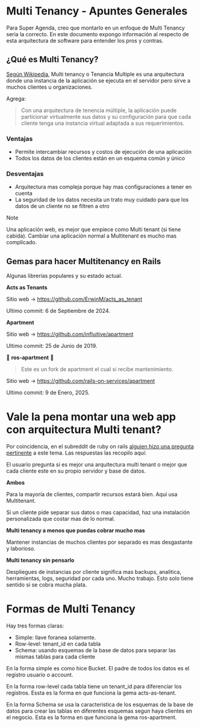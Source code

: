# Multi Tenancy - Apuntes Generales

Para Super Agenda, creo que montarlo en un enfoque de Multi Tenancy seria la correcto. En este documento expongo información al respecto de esta arquitectura de software para entender los pros y contras.

## ¿Qué es Multi Tenancy?

[Según Wikipedia](https://es.wikipedia.org/wiki/Tenencia_m%C3%BAltiple), Multi tenancy o Tenancia Multiple es una arquitectura donde una instancia de la aplicación se ejecuta en el servidor pero sirve a muchos clientes u organizaciones.

Agrega:

> Con una arquitectura de tenencia múltiple, la aplicación puede particionar virtualmente sus datos y su configuración para que cada cliente tenga una instancia virtual adaptada a sus requerimientos.

### Ventajas

- Permite intercambiar recursos y costos de ejecución de una aplicación
- Todos los datos de los clientes están en un esquema común y único

### Desventajas

- Arquitectura mas compleja porque hay mas configuraciones a tener en cuenta
- La seguridad de los datos necesita un trato muy cuidado para que los datos de un cliente no se filtren a otro

>[!Note]
> Una aplicación web, es mejor que empiece como Multi tenant (si tiene cabida). Cambiar una aplicación normal a Multitenant es mucho mas complicado.

## Gemas para hacer Multitenancy en Rails

Algunas librerías populares y su estado actual.

**Acts as Tenants**

Sitio web -> https://github.com/ErwinM/acts_as_tenant 

Ultimo commit: 6 de Septiembre de 2024.

**Apartment**

Sitio web -> https://github.com/influitive/apartment

Ultimo commit: 25 de Junio de 2019.

🌟 **ros-apartment** 🌟

> Este es un fork de apartment el cual si recibe mantenimiento.

Sitio web -> https://github.com/rails-on-services/apartment

Ultimo commit: 9 de Enero, 2025.

# Vale la pena montar una web app con arquitectura Multi tenant?

Por coincidencia, en el subreddit de ruby on rails [alguien hizo una pregunta pertinente](https://www.reddit.com/r/rails/comments/1ik7caq/multitenancy_vs_multi_instances/?utm_name=mweb3xcss) a este tema. Las respuestas las recopilo aquí:

El usuario pregunta si es mejor una arquitectura multi tenant o mejor que cada cliente este en su propio servidor y base de datos.

**Ambos**

Para la mayoría de clientes, compartir recursos estará bien. Aquí usa Multitenant.

Si un cliente pide separar sus datos o mas capacidad, haz una instalación personalizada que costar mas de lo normal.

**Multi tenancy a menos que puedas cobrar mucho mas**

Mantener instancias de muchos clientes por separado es mas desgastante y laborioso.

**Multi tenancy sin pensarlo**

Despliegues de instancias por cliente significa mas backups, analitica, herramientas, logs, seguridad por cada uno. Mucho trabajo. Esto solo tiene sentido si se cobra mucha plata.

# Formas de Multi Tenancy

Hay tres formas claras:

- Simple: llave foranea solamente.
- Row-level: tenant_id en cada tabla
- Schema: usando esquemas de la base de datos para separar las mismas tablas para cada cliente

En la forma simple es como hice Bucket. El padre de todos los datos es el registro usuario o account.

En la forma row-level cada tabla tiene un tenant_id para diferenciar los registros. Essta es la forma en que funciona la gema acts-as-tenant.

En la forma Schema se usa la caracteristica de los esquemas de la base de datos para crear las tablas en diferentes esquemas segun haya clientes en el negocio. Esta es la forma en que funciona la gema ros-apartment.